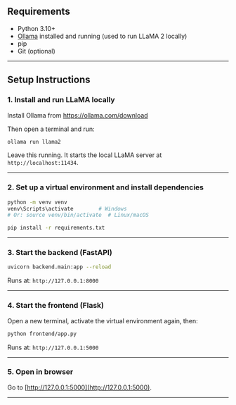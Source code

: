 ## Requirements

- Python 3.10+
- [Ollama](https://ollama.com/) installed and running (used to run LLaMA 2 locally)
- pip
- Git (optional)

---

## Setup Instructions

### 1. Install and run LLaMA locally

Install Ollama from https://ollama.com/download

Then open a terminal and run:

```bash
ollama run llama2
```

Leave this running. It starts the local LLaMA server at `http://localhost:11434`.

---

### 2. Set up a virtual environment and install dependencies

```bash
python -m venv venv
venv\Scripts\activate        # Windows
# Or: source venv/bin/activate  # Linux/macOS

pip install -r requirements.txt
```

---

### 3. Start the backend (FastAPI)

```bash
uvicorn backend.main:app --reload
```

Runs at: `http://127.0.0.1:8000`

---

### 4. Start the frontend (Flask)

Open a new terminal, activate the virtual environment again, then:

```bash
python frontend/app.py
```

Runs at: `http://127.0.0.1:5000`

---

### 5. Open in browser

Go to [http://127.0.0.1:5000](http://127.0.0.1:5000).

---
